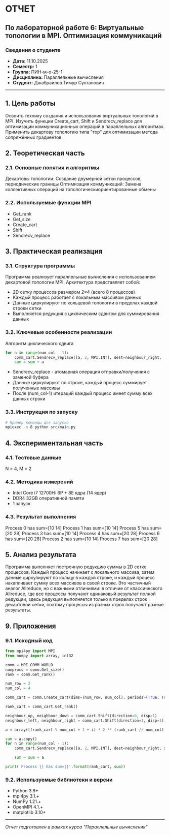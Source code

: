 # ОТЧЕТ
## По лабораторной работе 6: Виртуальные топологии в MPI. Оптимизация коммуникаций

### Сведения о студенте
- **Дата:** 11.10.2025 
- **Семестр:** 1
- **Группа:** ПИН-м-о-25-1
- **Дисциплина:** Параллельные вычисления 
- **Студент:** Джабраилов Тимур Султанович

---

## 1. Цель работы
Освоить технику создания и использования виртуальных топологий в MPI. Изучить функции Create_cart, Shift и Sendrecv_replace для оптимизации коммуникационных операций в параллельных алгоритмах. Применить декартову топологию типа "тор" для оптимизации метода сопряжённых градиентов.

## 2. Теоретическая часть
### 2.1. Основные понятия и алгоритмы
Декартовы топологии: Создание двумерной сетки процессов, периодические границы
Оптимизация коммуникаций: Замена коллективных операций на топологическиориентированные обмены

### 2.2. Используемые функции MPI
- Get_rank
- Get_size
- Create_cart
- Shift
- Sendrecv_replace

## 3. Практическая реализация
### 3.1. Структура программы
Программа реализует параллельные вычисления с использованием декартовой топологии MPI. Архитектура представляет собой:
- 2D сетку процессов размером 2×4 (всего 8 процессов)
- Каждый процесс работает с локальным массивом данных
- Данные циркулируют по кольцевой топологии в пределах каждой строки сетки
- Выполняется редукция с циклическим сдвигом для суммирования данных

### 3.2. Ключевые особенности реализации
Алгоритм циклического сдвига
```python
for n in range(num_col - 1):
    comm_cart.Sendrecv_replace([a, 2, MPI.INT], dest=neighbour_right, ...)
    sum = sum + a
```
- Sendrecv_replace - атомарная операция отправки/получения с заменой буфера
- Данные циркулируют по строке, каждый процесс суммирует полученные массивы
- После (num_col-1) итераций каждый процесс имеет сумму всех данных строки

### 3.3. Инструкция по запуску
```bash
# Пример команды для запуска
mpiexec -n 8 python src/main.py
```

## 4. Экспериментальная часть
### 4.1. Тестовые данные
N = 4, M = 2

### 4.2. Методика измерений
- Intel Core i7 12700H: 6P + 8E ядра (14 ядер)
- DDR4 32GB оперативной памяти
- 1 запуск

### 4.3. Результат выполнения
Process 0 has sum=[10 14]
Process 1 has sum=[10 14]
Process 5 has sum=[20 28]
Process 3 has sum=[10 14]
Process 4 has sum=[20 28]
Process 6 has sum=[20 28]
Process 2 has sum=[10 14]
Process 7 has sum=[20 28]

## 5. Анализ результата
Программа выполняет построчную редукцию суммы в 2D сетке процессов. Каждый процесс начинает с локального массива, затем данные циркулируют по кольцу в каждой строке, и каждый процесс накапливает сумму всех массивов в своей строке. Это частичный аналог Allreduce, но с важными отличиями: в отличие от классического Allreduce, где все процессы получают одинаковый результат полной редукции, здесь редукция выполняется только в пределах строк декартовой сетки, поэтому процессы из разных строк получают разные результаты.

## 9. Приложения
### 9.1. Исходный код
```python
from mpi4py import MPI
from numpy import array, int32

comm = MPI.COMM_WORLD
numprocs = comm.Get_size()
rank = comm.Get_rank()

num_row = 2
num_col = 4

comm_cart = comm.Create_cart(dims=(num_row, num_col), periods=(True, True), reorder=True)

rank_cart = comm_cart.Get_rank()

neighbour_up, neighbour_down = comm_cart.Shift(direction=0, disp=1)
neighbour_left, neighbour_right = comm_cart.Shift(direction=1, disp=1)

a = array([(rank_cart % num_col + 1 + i) * 2 ** (rank_cart // num_col) for i in range(2)], dtype=int32)

sum = a.copy()
for n in range(num_col - 1):
    comm_cart.Sendrecv_replace([a, 2, MPI.INT], dest=neighbour_right, sendtag=0, source=neighbour_left, recvtag=MPI.ANY_TAG, status=None)

    sum = sum + a

print('Process {} has sum={}'.format(rank_cart, sum))
```

### 9.2. Используемые библиотеки и версии
- Python 3.8+
- mpi4py 3.1.+
- NumPy 1.21.+
- OpenMPI 4.1.+
- matplotlib 3.10+

---

*Отчет подготовлен в рамках курса "Параллельные вычисления"*
